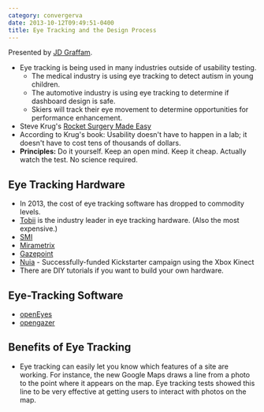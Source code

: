 ```yaml
---
category: convergerva
date: 2013-10-12T09:49:51-0400
title: Eye Tracking and the Design Process
---
```


Presented by [JD Graffam](http://simplefocus.com/).

- Eye tracking is being used in many industries outside of usability testing.
	- The medical industry is using eye tracking to detect autism in young children.
	- The automotive industry is using eye tracking to determine if dashboard design is safe.
	- Skiers will track their eye movement to determine opportunities for performance enhancement.
- Steve Krug's [Rocket Surgery Made Easy](http://www.sensible.com/rsme.html)
- According to Krug's book: Usability doesn't have to happen in a lab; it doesn't have to cost tens of thousands of dollars.
- **Principles:** Do it yourself. Keep an open mind. Keep it cheap. Actually watch the test. No science required.

## Eye Tracking Hardware

- In 2013, the cost of eye tracking software has dropped to commodity levels.
- [Tobii](http://www.tobii.com/) is the industry leader in eye tracking hardware. (Also the most expensive.)
- [SMI](http://www.smivision.com/en.html)
- [Mirametrix](http://mirametrix.com/)
- [Gazepoint](http://gazept.com/)
- [Nuia](http://www.4tiitoo.com/) - Successfully-funded Kickstarter campaign using the Xbox Kinect
- There are DIY tutorials if you want to build your own hardware.


## Eye-Tracking Software

- [openEyes](http://thirtysixthspan.com/openEyes/)
- [opengazer](http://www.inference.phy.cam.ac.uk/opengazer/)


## Benefits of Eye Tracking

- Eye tracking can easily let you know which features of a site are working. For instance, the new Google Maps draws a line from a photo to the point where it appears on the map. Eye tracking tests showed this line to be very effective at getting users to interact with photos on the map.